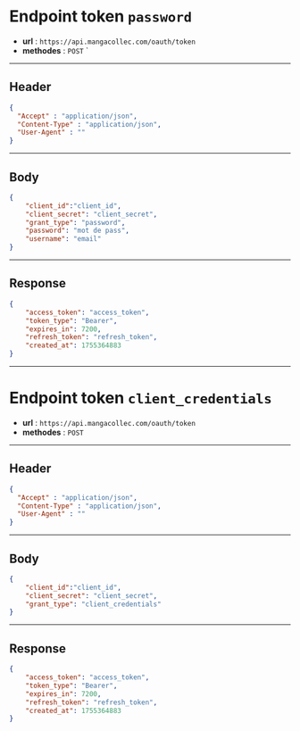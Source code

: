 # Endpoint token `password`

- **url** : `https://api.mangacollec.com/oauth/token`
- **methodes** : `POST`
`
---

## Header

```json
{
  "Accept" : "application/json",
  "Content-Type" : "application/json",
  "User-Agent" : ""
}
```

---

## Body

```json
{
    "client_id":"client_id",
    "client_secret": "client_secret",
    "grant_type": "password",
    "password": "mot de pass",
    "username": "email"
}
```

---

## Response

```json
{
    "access_token": "access_token",
    "token_type": "Bearer",
    "expires_in": 7200,
    "refresh_token": "refresh_token",
    "created_at": 1755364883
}
```

---

# Endpoint token `client_credentials` 

- **url** : `https://api.mangacollec.com/oauth/token`
- **methodes** : `POST`

---

## Header

```json
{
  "Accept" : "application/json",
  "Content-Type" : "application/json",
  "User-Agent" : ""
}
````

---

## Body

```json
{
    "client_id":"client_id",
    "client_secret": "client_secret",
    "grant_type": "client_credentials"
}
```

---

## Response

```json
{
    "access_token": "access_token",
    "token_type": "Bearer",
    "expires_in": 7200,
    "refresh_token": "refresh_token",
    "created_at": 1755364883
}
```